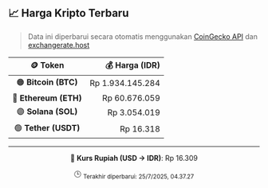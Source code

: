 

<!-- HARGA_KRIPTO -->
## 📈 Harga Kripto Terbaru

> Data ini diperbarui secara otomatis menggunakan [CoinGecko API](https://www.coingecko.com/) dan [exchangerate.host](https://exchangerate.host/)

<div align="center">

| 🪙 Token | 💰 Harga (IDR) |
|:------:|---------------:|
| 🟠 **Bitcoin (BTC)**   | Rp 1.934.145.284 |
| 🔵 **Ethereum (ETH)**  | Rp 60.676.059 |
| 🟣 **Solana (SOL)**    | Rp 3.054.019 |
| 🟢 **Tether (USDT)**   | Rp 16.318 |

---

💱 **Kurs Rupiah (USD → IDR)**: Rp 16.309

🕒 <sub>Terakhir diperbarui: 25/7/2025, 04.37.27</sub>

</div>
<!-- /HARGA_KRIPTO -->
